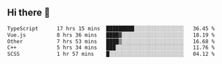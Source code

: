 ## Hi there 👋

<!--START_SECTION:waka-->

```txt
TypeScript      17 hrs 15 mins  █████████░░░░░░░░░░░░░░░░   36.45 %
Vue.js          8 hrs 36 mins   ████▓░░░░░░░░░░░░░░░░░░░░   18.19 %
Other           7 hrs 53 mins   ████▒░░░░░░░░░░░░░░░░░░░░   16.68 %
C++             5 hrs 34 mins   ███░░░░░░░░░░░░░░░░░░░░░░   11.76 %
SCSS            1 hr 57 mins    █░░░░░░░░░░░░░░░░░░░░░░░░   04.12 %
```

<!--END_SECTION:waka-->
